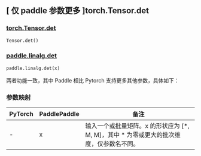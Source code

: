 ## [ 仅 paddle 参数更多 ]torch.Tensor.det

### [torch.Tensor.det](https://pytorch.org/docs/stable/generated/torch.Tensor.det.html?highlight=det#torch.Tensor.det)

```python
Tensor.det()
```

### [paddle.linalg.det](https://www.paddlepaddle.org.cn/documentation/docs/zh/develop/api/paddle/linalg/det_cn.html#det)

```python
paddle.linalg.det(x)
```

两者功能一致，其中 Paddle 相比 Pytorch 支持更多其他参数，具体如下：

### 参数映射

| PyTorch | PaddlePaddle | 备注                                                                                     |
| ------- | ------------ | ---------------------------------------------------------------------------------------- |
| -       | x            | 输入一个或批量矩阵。x 的形状应为 [*, M, M]，其中 \* 为零或更大的批次维度，仅参数名不同。 |
